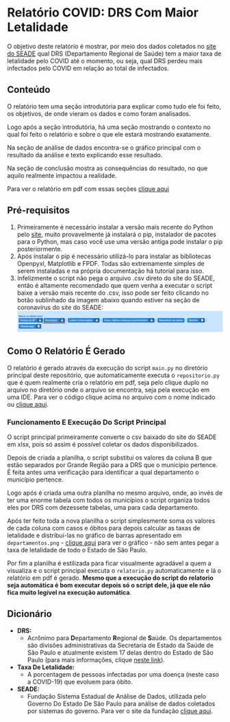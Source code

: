 # Relatório COVID: DRS Com Maior Letalidade

O objetivo deste relatório é mostrar, por meio dos dados coletados no [site do SEADE](https://www.seade.gov.br/coronavirus/) qual DRS (Departamento Regional de Saúde) tem a maior taxa de letalidade pelo COVID até o momento, ou seja, qual DRS perdeu mais infectados pelo COVID em relação ao total de infectados.

## Conteúdo

O relatório tem uma seção introdutória para explicar como tudo ele foi feito, os objetivos, de onde vieram os dados e como foram analisados.  

Logo após a seção introdutória, há uma seção mostrando o contexto no qual foi feito o relatório e sobre o que ele estará mostrando exatamente.

Na seção de análise de dados encontra-se o gráfico principal com o resultado da análise e texto explicando esse resultado.

Na seção de conclusão mostra as consequências do resultado, no que aquilo realmente impactou a realidade.

Para ver o relatório em pdf com essas seções [clique aqui](https://github.com/Uns0g/relatorio-covid_python/blob/root/relatorio-covid_taxa-de-letalidade_pedro-rossi.pdf)

## Pré-requisitos

1. Primeiramente é necessário instalar a versão mais recente do Python pelo [site](https://www.python.org/downloads/), muito provavelmente já instalará o pip, instalador de pacotes para o Python, mas caso você use uma versão antiga pode instalar o pip posteriormente. 
2. Após instalar o pip é necessário utilizá-lo para instalar as bibliotecas Openpyxl, Matplotlib e FPDF. Todas são extremamente simples de serem instaladas e na própria documentação há tutorial para isso. 
3. Infelizmente o script não pega o arquivo .csv direto do site do SEADE, então é altamente recomendado que quem venha a executar o script baixe a versão mais recente do .csv, isso pode ser feito clicando no botão sublinhado da imagem abaixo quando estiver na seção de coronavírus do site do SEADE: 
![Imagem mostrando o botão certo a se clicar no site](botao.png)


## Como O Relatório É Gerado

O relatório é gerado através da execução do script ```main.py``` no diretório principal deste repositório, que automaticamente executa o ```repositorio.py``` que é quem realmente cria o relatório em pdf, seja pelo clique duplo no arquivo no diretório onde o arquivo se encontra, seja pela execução em uma IDE. Para ver o código clique acima no arquivo com o nome indicado ou [clique aqui](https://github.com/Uns0g/relatorio-covid_python/blob/root/main.py). 

### Funcionamento E Execução Do Script Principal

O script principal primeiramente converte o csv baixado do site do SEADE em xlsx, pois só assim é possível coletar os dados disponibilizados. 

Depois de criada a planilha, o script substitui os valores da coluna B que estão separados por Grande Região para a DRS que o município pertence. É feita antes uma verificação para identificar a qual departamento o município pertence. 

Logo após é criada uma outra planilha no mesmo arquivo, onde, ao invés de ter uma enorme tabela com todos os municípios o script organiza todos eles por DRS com dezessete tabelas, uma para cada departamento.

Após ter feito toda a nova planilha o script simplesmente soma os valores de cada coluna com casos e óbitos para depois calcular as taxas de letalidade e distribuí-las no gráfico de barras apresentado em ```departamentos.png``` - [clique aqui](https://github.com/Uns0g/relatorio-covid_python/blob/root/departamentos.png) para ver o gráfico - não sem antes pegar a taxa de letalidade de todo o Estado de São Paulo.

Por fim a planilha é estilizada para ficar visualmente agradável a quem a visualiza e o script principal executa o ```relatorio.py``` automaticamente e lá o relatório em pdf é gerado. **Mesmo que a execução do script do relatorio seja automática é bom executar depois só o script dele, já que ele não fica muito legível na execução automática**.

## Dicionário

- **DRS:**
    - Acrônimo para **D**epartamento **R**egional de **S**aúde. Os departamentos são divisões administrativas da Secretaria de Estado da Saúde de São Paulo e atualmente existem 17 delas dentro do Estado de São Paulo (para mais informações, clique [neste link](http://www.saude.sp.gov.br/ses/institucional/departamentos-regionais-de-saude/regionais-de-saude)).
- **Taxa De Letalidade:**
    - A porcentagem de pessoas infectadas por uma doença (neste caso a COVID-19) que evoluem para óbito.
- **SEADE:**
    - Fundação Sistema Estadual de Análise de Dados, utilizada pelo Governo Do Estado De São Paulo para análise de dados coletados por sistemas do governo. Para ver o site da fundação [clique aqui](https://www.seade.gov.br).
